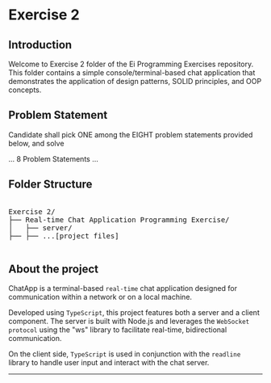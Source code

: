 # Exercise 2

## Introduction

Welcome to Exercise 2 folder of the Ei Programming Exercises repository. This folder contains a simple console/terminal-based chat application that demonstrates the application of design patterns, SOLID principles, and OOP concepts.

## Problem Statement
Candidate shall pick ONE among the EIGHT problem statements provided below, and solve

... 8 Problem Statements ... 

## Folder Structure

<pre>

Exercise 2/
├── Real-time Chat Application Programming Exercise/
│   ├── server/
├── ├── ...[project files] 

</pre>

## About the project 
ChatApp is a terminal-based `real-time` chat application designed for communication within a network or on a local machine. 

Developed using `TypeScript`, this project features both a server and a client component. The server is built with Node.js and leverages the `WebSocket protocol` using the "ws" library to facilitate real-time, bidirectional communication. 

On the client side, `TypeScript` is used in conjunction with the `readline` library to handle user input and interact with the chat server.

---
